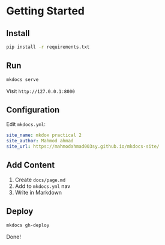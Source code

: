 # Getting Started

## Install

```bash
pip install -r requirements.txt
```

## Run

```bash
mkdocs serve
```

Visit `http://127.0.0.1:8000`

## Configuration

Edit `mkdocs.yml`:

```yaml
site_name: mkdox practical 2
site_author: Mahmod ahmad
site_url: https://mahmodahmad003sy.github.io/mkdocs-site/
```

## Add Content

1. Create `docs/page.md`
2. Add to `mkdocs.yml` nav
3. Write in Markdown

## Deploy

```bash
mkdocs gh-deploy
```

Done!
